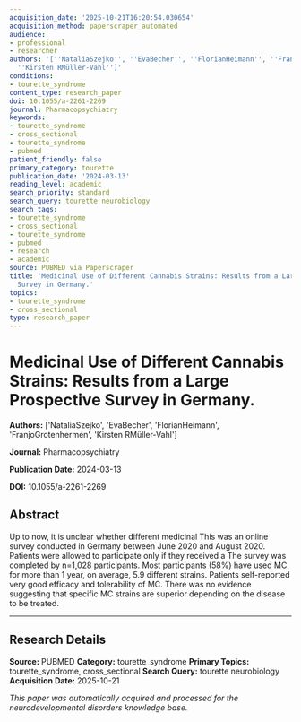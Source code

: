 ```yaml
---
acquisition_date: '2025-10-21T16:20:54.030654'
acquisition_method: paperscraper_automated
audience:
- professional
- researcher
authors: '[''NataliaSzejko'', ''EvaBecher'', ''FlorianHeimann'', ''FranjoGrotenhermen'',
  ''Kirsten RMüller-Vahl'']'
conditions:
- tourette_syndrome
content_type: research_paper
doi: 10.1055/a-2261-2269
journal: Pharmacopsychiatry
keywords:
- tourette_syndrome
- cross_sectional
- tourette_syndrome
- pubmed
patient_friendly: false
primary_category: tourette
publication_date: '2024-03-13'
reading_level: academic
search_priority: standard
search_query: tourette neurobiology
search_tags:
- tourette_syndrome
- cross_sectional
- tourette_syndrome
- pubmed
- research
- academic
source: PUBMED via Paperscraper
title: 'Medicinal Use of Different Cannabis Strains: Results from a Large Prospective
  Survey in Germany.'
topics:
- tourette_syndrome
- cross_sectional
type: research_paper
---
```


# Medicinal Use of Different Cannabis Strains: Results from a Large Prospective Survey in Germany.

**Authors:** ['NataliaSzejko', 'EvaBecher', 'FlorianHeimann', 'FranjoGrotenhermen', 'Kirsten RMüller-Vahl']

**Journal:** Pharmacopsychiatry

**Publication Date:** 2024-03-13

**DOI:** 10.1055/a-2261-2269

## Abstract

Up to now, it is unclear whether different medicinal This was an online survey conducted in Germany between June 2020 and August 2020. Patients were allowed to participate only if they received a The survey was completed by n=1,028 participants. Most participants (58%) have used MC for more than 1 year, on average, 5.9 different strains. Patients self-reported very good efficacy and tolerability of MC. There was no evidence suggesting that specific MC strains are superior depending on the disease to be treated.

---

## Research Details

**Source:** PUBMED
**Category:** tourette_syndrome
**Primary Topics:** tourette_syndrome, cross_sectional
**Search Query:** tourette neurobiology
**Acquisition Date:** 2025-10-21

*This paper was automatically acquired and processed for the neurodevelopmental disorders knowledge base.*
